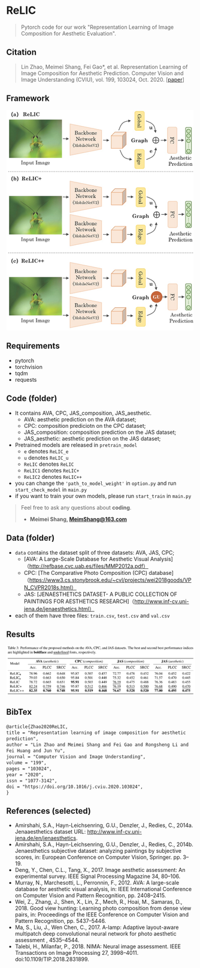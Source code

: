 # ReLIC
> Pytorch code for our work "Representation Learning of Image Composition for Aesthetic Evaluation".

## Citation

> Lin Zhao, Meimei Shang, Fei Gao*, et al. Representation Learning of Image Composition for Aesthetic Prediction. Computer Vision and Image Understanding (CVIU), vol. 199, 103024, Oct. 2020. [[paper](https://www.sciencedirect.com/science/article/abs/pii/S1077314220300801)]

## Framework

<img src="ReLIC.jpg" width = "500" alt="framework" align=center />



## Requirements

- pytorch 
- torchvision
- tqdm
- requests

## Code (folder)

- It contains AVA, CPC, JAS_composition, JAS_aesthetic.
  - AVA: aesthetic prediction on the AVA dataset;
  - CPC: composition prediciotn on the CPC dataset;
  - JAS_composition: composition prediction on the JAS dataset;
  - JAS_aesthetic: aesthetic prediction on the JAS dataset;
- Pretrained models are released in ``pretrain_model``
  - ``e`` denotes ``ReLIC_e``
  - ``u`` denotes ``ReLIC_u``
  - ``ReLIC`` denotes ``ReLIC``
  - ``ReLIC1`` denotes ``ReLIC+``
  - ``ReLIC2`` denotes ``ReLIC++``
- you can change the ``'path_to_model_weight'`` in ``option.py`` and run ``start_check_model`` in ``main.py``
- if you want to train your own models, please run ``start_train`` in ``main.py``  

> Feel free to ask any questions about **coding**. 
>
> - **Meimei Shang, MeimShang@163.com**

## Data (folder)

- ``data`` contains the dataset split of three datasets: AVA, JAS, CPC; 
  - [AVA: A Large-Scale Database for Aesthetic Visual Analysis]（http://refbase.cvc.uab.es/files/MMP2012a.pdf）
  - CPC: [The Comparative Photo Composition (CPC) database]（https://www3.cs.stonybrook.edu/~cvl/projects/wei2018goods/VPN_CVPR2018s.html）
  - JAS: [JENAESTHETICS DATASET- A PUBLIC COLLECTION OF PAINTINGS FOR AESTHETICS RESEARCH]（http://www.inf-cv.uni-jena.de/jenaesthetics.html）
- each of them have three files: ``train.csv``, ``test.csv`` and ``val.csv`` 

## Results

![results.png](results.png)

## BibTex

```
@article{Zhao2020ReLIC,
title = "Representation learning of image composition for aesthetic prediction",
author = "Lin Zhao and Meimei Shang and Fei Gao and Rongsheng Li and Fei Huang and Jun Yu",
journal = "Computer Vision and Image Understanding",
volume = "199",
pages = "103024",
year = "2020",
issn = "1077-3142",
doi = "https://doi.org/10.1016/j.cviu.2020.103024",
}
```

## References (selected)

- Amirshahi, S.A., Hayn-Leichsenring, G.U., Denzler, J., Redies, C., 2014a. Jenaaesthetics dataset URL: http://www.inf-cv.uni-jena.de/en/jenaesthetics.
- Amirshahi, S.A., Hayn-Leichsenring, G.U., Denzler, J., Redies, C., 2014b. Jenaesthetics subjective dataset: analyzing paintings by subjective scores, in: European Conference on Computer Vision, Springer. pp. 3–19.
- Deng, Y., Chen, C.L., Tang, X., 2017. Image aesthetic assessment: An experimental survey. IEEE Signal Processing Magazine 34, 80–106.
- Murray, N., Marchesotti, L., Perronnin, F., 2012. AVA: A large-scale database for aesthetic visual analysis, in: IEEE International Conference on Computer Vision and Pattern Recognition, pp. 2408–2415.
- Wei, Z., Zhang, J., Shen, X., Lin, Z., Mech, R., Hoai, M., Samaras, D., 2018. Good view hunting: Learning photo composition from dense view pairs, in: Proceedings of the IEEE Conference on Computer Vision and Pattern Recognition, pp. 5437–5446.
- Ma, S., Liu, J., Wen Chen, C., 2017. A-lamp: Adaptive layout-aware multipatch deep convolutional neural network for photo aesthetic assessment , 4535–4544.
- Talebi, H., Milanfar, P., 2018. NIMA: Neural image assessment. IEEE Transactions on Image Processing 27, 3998–4011. doi:10.1109/TIP.2018.2831899.